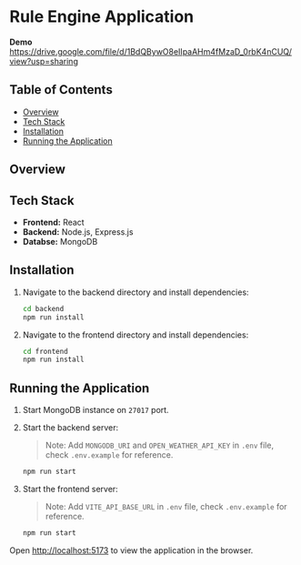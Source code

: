 # Rule Engine Application
**Demo** https://drive.google.com/file/d/1BdQBywO8eIIpaAHm4fMzaD_0rbK4nCUQ/view?usp=sharing


## Table of Contents
- [Overview](#overveiw)
- [Tech Stack](#tech-stack)
- [Installation](#installation)
- [Running the Application](#running-the-application)

## Overview

## Tech Stack

- **Frontend:** React
- **Backend:** Node.js, Express.js
- **Databse:** MongoDB

## Installation

1. Navigate to the backend directory and install dependencies:
   ```bash
   cd backend
   npm run install
    ```

2. Navigate to the frontend directory and install dependencies:
   ```bash
   cd frontend
   npm run install
   ```

## Running the Application


1. Start MongoDB instance on `27017` port.
2. Start the backend server:

   > Note: Add `MONGODB_URI` and `OPEN_WEATHER_API_KEY` in `.env` file, check `.env.example` for reference.

   ```bash
   npm run start
   ```
4. Start the frontend server:

   > Note: Add `VITE_API_BASE_URL` in `.env` file, check `.env.example` for reference.

   ```bash
   npm run start
   ```

Open [http://localhost:5173](http://localhost:5173) to view the application in the browser.
